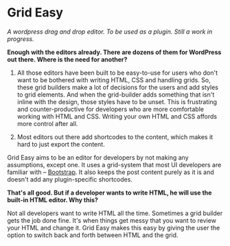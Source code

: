 # Grid Easy
_A wordpress drag and drop editor. To be used as a plugin. Still a work in progress._

**Enough with the editors already. There are dozens of them for WordPress out there. Where is the need for another?**

1. All those editors have been built to be easy-to-use for users who don't want to be bothered with writing HTML, CSS and handling grids. So, these grid builders make a lot of decisions for the users and add styles to grid elements. And when the grid-builder adds something that isn't inline with the design, those styles have to be unset. This is frustrating and counter-productive for developers who are more comfortable working with HTML and CSS. Writing your own HTML and CSS affords more control after all.

2. Most editors out there add shortcodes to the content, which makes it hard to just export the content.

Grid Easy aims to be an editor for developers by not making any assumptions, except one. It uses a grid-system that most UI developers are familiar with – [Bootstrap](http://getbootstrap.com/). It also keeps the post content purely as it is and doesn't add any plugin-specific shortcodes.

**That's all good. But if a developer wants to write HTML, he will use the built-in HTML editor. Why this?**

Not all developers want to write HTML all the time. Sometimes a grid builder gets the job done fine. It's when things get messy that you want to review your HTML and change it. Grid Easy makes this easy by giving the user the option to switch back and forth between HTML and the grid.




